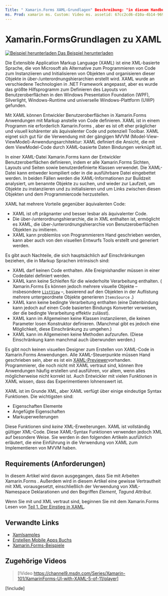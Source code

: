```yaml
---
Title: " Xamarin.Forms XAML-Grundlagen" Beschreibung: "in diesem Handbuch wird erläutert, wie Sie plattformübergreifende XAML für mobile Geräte starten. Mit XAML können Entwickler Benutzeroberflächen in Xamarin.Forms Anwendungen mit Markup anstelle von Code definieren. "
ms. Prod: xamarin ms. Custom: Video ms. assetid: 67cc2cd6-d10a-4b14-9696-1d3a410effbf ms. Technology: xamarin-Forms Author: davidbritch ms. Author: dabritch ms. Date: 10/25/2017 NO-LOC: [ Xamarin.Forms , Xamarin.Essentials ]
---
```


# <a name="xamarinforms-xaml-basics"></a>Xamarin.FormsGrundlagen zu XAML

[![Beispiel herunterladen](~/media/shared/download.png) Das Beispiel herunterladen](https://docs.microsoft.com/samples/xamarin/xamarin-forms-samples/xamlsamples)

Die Extensible Application Markup Language (XAML) ist eine XML-basierte Sprache, die von Microsoft als Alternative zum Programmieren von Code zum Instanziieren und Initialisieren von Objekten und organisieren dieser Objekte in über-/unterordnungshierarchien erstellt wird. XAML wurde an verschiedene Technologien in .NET Framework angepasst, aber es wurde das größte Hilfsprogramm zum Definieren des Layouts von Benutzeroberflächen in den Windows Presentation Foundation (WPF), Silverlight, Windows-Runtime und universelle Windows-Plattform (UWP) gefunden.

Mit XAML können Entwickler Benutzeroberflächen in Xamarin.Forms Anwendungen mit Markup anstelle von Code definieren. XAML ist in einem Programm nie erforderlich Xamarin.Forms , aber es ist oft eher präglicher und visuell kohärenter als äquivalenter Code und potenziell Toolbar. XAML eignet sich gut für die Verwendung mit der gängigen MVVM (Model-View-ViewModel)-Anwendungsarchitektur: XAML definiert die Ansicht, die mit dem ViewModel-Code durch XAML-basierte Daten Bindungen verknüpft ist.

In einer XAML-Datei Xamarin.Forms kann der Entwickler Benutzeroberflächen definieren, indem er alle Xamarin.Forms Sichten, Layouts und Seiten sowie benutzerdefinierte Klassen verwendet. Die XAML-Datei kann entweder kompiliert oder in die ausführbare Datei eingebettet werden. In beiden Fällen werden die XAML-Informationen zur Buildzeit analysiert, um benannte Objekte zu suchen, und wieder zur Laufzeit, um Objekte zu instanziieren und zu initialisieren und um Links zwischen diesen Objekten und dem Programmiercode herzustellen.

XAML hat mehrere Vorteile gegenüber äquivalenten Code:

- XAML ist oft prägnanter und besser lesbar als äquivalenter Code.
- Die über-/unterordnungshierarchie, die in XML enthalten ist, ermöglicht es XAML, die über-/unterordnungshierarchie von Benutzeroberflächen Objekten zu imitieren.
- XAML kann problemlos von Programmierern Hand geschrieben werden, kann aber auch von den visuellen Entwurfs Tools erstellt und generiert werden.

Es gibt auch Nachteile, die sich hauptsächlich auf Einschränkungen beziehen, die in Markup Sprachen intrinsisch sind:

- XAML darf keinen Code enthalten. Alle Ereignishandler müssen in einer Codedatei definiert werden.
- XAML kann keine Schleifen für die wiederholte Verarbeitung enthalten. ( Xamarin.Forms Es können jedoch mehrere visuelle Objekte – insbesondere [`ListView`](xref:Xamarin.Forms.ListView) –, basierend auf den Objekten in der Auflistung mehrere untergeordnete Objekte generieren `ItemsSource` .)
- XAML kann keine bedingte Verarbeitung enthalten (eine Datenbindung kann jedoch auf einen Code basierten Bindungs Konverter verweisen, der die bedingte Verarbeitung effektiv zulässt).
- XAML kann im Allgemeinen keine Klassen instanziieren, die keinen Parameter losen Konstruktor definieren. (Manchmal gibt es jedoch eine Möglichkeit, diese Einschränkung zu umgehen.)
- XAML kann im Allgemeinen keine Methoden aufzurufen. (Diese Einschränkung kann manchmal auch überwunden werden.)

Es gibt noch keinen visuellen Designer zum Erstellen von XAML-Code in Xamarin.Forms Anwendungen. Alle XAML-Steuerpunkte müssen Hand geschrieben sein, aber es ist ein [XAML-Previewer](~/xamarin-forms/xaml/xaml-previewer/index.md)vorhanden. Programmierer, die noch nicht mit XAML vertraut sind, können Ihre Anwendungen häufig erstellen und ausführen, vor allem, wenn alles möglicherweise nicht korrekt ist. Auch Entwickler mit vielen Funktionen in XAML wissen, dass das Experimentieren lohnenswert ist.

XAML ist im Grunde XML, aber XAML verfügt über einige eindeutige Syntax Funktionen. Die wichtigsten sind:

- Eigenschaften Elemente
- Angefügte Eigenschaften
- Markuperweiterungen

Diese Funktionen sind *keine* XML-Erweiterungen. XAML ist vollständig gültiger XML-Code. Diese XAML-Syntax Funktionen verwenden jedoch XML auf besondere Weise. Sie werden in den folgenden Artikeln ausführlich erläutert, die eine Einführung in die Verwendung von XAML zum Implementieren von MVVM haben.

## <a name="requirements"></a>Requirements (Anforderungen)

In diesem Artikel wird davon ausgegangen, dass Sie mit Arbeiten Xamarin.Forms . Außerdem wird in diesem Artikel eine gewisse Vertrautheit mit XML vorausgesetzt, einschließlich der Verwendung von XML-Namespace Deklarationen und den Begriffen *Element*, *Tag*und *Attribut*.

Wenn Sie mit und XML vertraut sind, beginnen Sie mit dem Xamarin.Forms Lesen von [Teil 1. Der Einstieg in XAML](~/xamarin-forms/xaml/xaml-basics/get-started-with-xaml.md).

## <a name="related-links"></a>Verwandte Links

- [Xamlsamples](https://docs.microsoft.com/samples/xamarin/xamarin-forms-samples/xamlsamples)
- [Erstellen Mobile Apps Buchs](~/xamarin-forms/creating-mobile-apps-xamarin-forms/index.md)
- [Xamarin.Forms-Beispiele](https://docs.microsoft.com/samples/browse/?products=xamarin&term=Xamarin.Forms)

## <a name="related-video"></a>Zugehörige Videos

> [!Video https://channel9.msdn.com/Series/Xamarin-101/XamarinForms-UI-with-XAML-5-of-11/player]

[!include[](~/essentials/includes/xamarin-show-essentials.md)]
